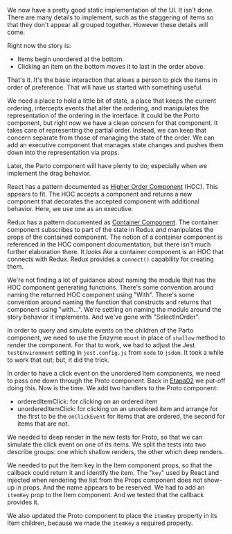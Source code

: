 We now have a pretty good static implementation of the UI. It isn't done.
There are many details to implement, such as the staggering of items so
that they don't appear all grouped together. However these details will
come.

Right now the story is:
- Items begin unordered at the bottom.
- Clicking an item on the bottom moves it to last in the order above.

That's it. It's the basic interaction that allows a person to pick
the items in order of preference. That will have us started with something
useful.

We need a place to hold a little bit of state, a place that keeps the
current ordering, intercepts events that alter the ordering, and manipulates
the representation of the ordering in the interface.
It could be the Porto component, but right now we have a clean concern
for that component. It takes care of representing the partial order.
Instead, we can keep that concern separate from those of managing the
state of the order. We can add an executive component that manages
state changes and pushes them down into the representation via props.

Later, the Parto component will have plenty to do; especially when we
implement the drag behavior.

React has a pattern documented as 
[Higher Order Component](https://reactjs.org/docs/higher-order-components.html)
(HOC).
This appears to fit. The HOC accepts a component and returns a new component
that decorates the accepted component with additional behavior. Here, we use
one as an executive.

Redux has a pattern documented as
[Container Component](https://redux.js.org/basics/usage-with-react#implementing-container-components).
The container component subscribes to part of the state in Redux and
manipulates the props of the contained component. The notion of a
container component is referenced in the HOC component documentation,
but there isn't much further elaboration there. It _looks like_ a container
component is an HOC that connects with Redux. Redux provides
a `connect()` capability for creating them.

We're not finding a lot of guidance about naming the module that has
the HOC component generating functions. There's some convention around
naming the returned HOC component using "With". There's some convention
around naming the function that constructs and returns that component using
"with...". We're settling on naming the module around the story behavior
it implements. And we've gone with "SelectInOrder".

In order to query and simulate events on the children of the Parto
component, we need to use the Enzyme `mount` in place of `shallow` method
to render the component. For that to work, we had to adjust the Jest
`testEnvironment` setting in `jest.config.js` from `node` to `jsdom`.
It took a while to work that out; but, it did the trick.

In order to have a click event on the unordered Item components,
we need to pass one down through the Proto component.
Back in [Etapa02](Etapa02.md) we put-off doing this.
Now is the time.
We add two handlers to the Proto component:
- orderedItemClick: for clicking on an ordered item
- unorderedItemClick: for clicking on an unordered item
and arrange for the first to be the `onClickEvent` for items that are
ordered, the second for items that are not.

We needed to deep render in the new tests for Proto, so that we can simulate
the click event on one of its items. We split the tests into two describe
groups: one which shallow renders, the other which deep renders.

We needed to put the item key in the Item component props, so that the
callback could return it and identify the item. The "`key`" used by
React and injected when rendering the list from the Props component
does not show-up in props. And the name appears to be reserved.
We had to add an `itemKey` prop to the Item component. And we tested
that the callback provides it.

We also updated the Proto component to place the `itemKey` property
in its Item children, because we made the `itemKey` a required property.
